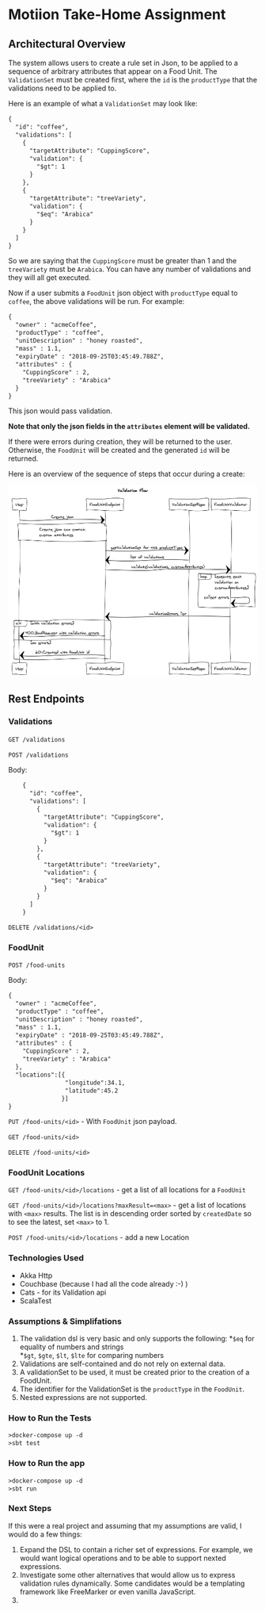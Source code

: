 
# Motiion Take-Home Assignment

## Architectural Overview

The system allows users to create a rule set in Json, to be applied to a sequence of arbitrary attributes that appear on a Food Unit. The `ValidationSet` must be created first, where the `id` is the `productType`
that the validations need to be applied to.

Here is an example of what a `ValidationSet` may look like:

```
{
  "id": "coffee",
  "validations": [
    {
      "targetAttribute": "CuppingScore",
      "validation": {
        "$gt": 1
      }
    },
    {
      "targetAttribute": "treeVariety",
      "validation": {
        "$eq": "Arabica"
      }
    }
  ]
}
```

So we are saying that the `CuppingScore` must be greater than 1 and the `treeVariety` must be `Arabica`.  You can have any number of validations and they will all get executed.

Now if a user submits a `FoodUnit` json object with `productType` equal to `coffee`, the above validations will be run.  For example:

```
{
  "owner" : "acmeCoffee",
  "productType" : "coffee",
  "unitDescription" : "honey roasted",
  "mass" : 1.1,
  "expiryDate" : "2018-09-25T03:45:49.788Z",
  "attributes" : {
    "CuppingScore" : 2,
    "treeVariety" : "Arabica"
  }
}
```
This json would pass validation.

**Note that only the json fields in the `attributes` element will be validated.**

If there were errors during creation, they will be returned to the user. Otherwise, the `FoodUnit` will be created and the generated `id` will be returned.


Here is an overview of the sequence of steps that occur during a create:

![Validation Flow](Validation%20Flow.png "Creation Flow")

## Rest Endpoints
### Validations
`GET /validations`

`POST /validations`

Body:
```
    {
      "id": "coffee",
      "validations": [
        {
          "targetAttribute": "CuppingScore",
          "validation": {
            "$gt": 1
          }
        },
        {
          "targetAttribute": "treeVariety",
          "validation": {
            "$eq": "Arabica"
          }
        }
      ]
    }
```

`DELETE /validations/<id>`

### FoodUnit

`POST /food-units`

Body:
```
{
  "owner" : "acmeCoffee",
  "productType" : "coffee",
  "unitDescription" : "honey roasted",
  "mass" : 1.1,
  "expiryDate" : "2018-09-25T03:45:49.788Z",
  "attributes" : {
    "CuppingScore" : 2,
    "treeVariety" : "Arabica"
  },
  "locations":[{
                "longitude":34.1,
                "latitude":45.2
               }]
}
```

`PUT /food-units/<id>` - With `FoodUnit` json payload.

`GET /food-units/<id>`

`DELETE /food-units/<id>`

### FoodUnit Locations

`GET /food-units/<id>/locations` - get a list of all locations for a `FoodUnit`

`GET /food-units/<id>/locations?maxResult=<max>` - get a list of locations with `<max>` results.  The list is in descending order sorted by `createdDate` so to see the latest, set `<max>` to 1.

`POST /food-units/<id>/locations` - add a new Location 


### Technologies Used
- Akka Http
- Couchbase (because I had all the code already :-) )
- Cats - for its Validation api
- ScalaTest

### Assumptions & Simplifations
1. The validation dsl is very basic and only supports the following:
   *`$eq` for equality of numbers and strings   
   *`$gt`, `$gte`, `$lt`, `$lte` for comparing numbers
2. Validations are self-contained and do not rely on external data.
3. A validationSet to be used, it must be created prior to the creation of a FoodUnit.
4. The identifier for the ValidationSet is the `productType` in the `FoodUnit`.
5. Nested expressions are not supported.

### How to Run the Tests
```
>docker-compose up -d
>sbt test
```

### How to Run the app
```
>docker-compose up -d
>sbt run
```

### Next Steps
If this were a real project and assuming that my assumptions are valid, I would do a few things:
1. Expand the DSL to contain a richer set of expressions.  For example, we would want logical operations and to be able to support nexted expressions.
2. Investigate some other alternatives that would allow us to express validation rules dynamically.  Some candidates would be a templating framework like FreeMarker or even vanilla JavaScript.
3. 


